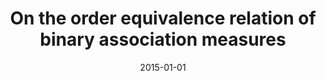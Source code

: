 ---
# Documentation: https://wowchemy.com/docs/managing-content/

title: On the order equivalence relation of binary association measures
subtitle: ''
summary: ''
authors:
- Mariusz T. Paradowski
tags: []
categories: []
date: '2015-01-01'
lastmod: 2022-10-07T05:03:55Z
featured: false
draft: false

# Featured image
# To use, add an image named `featured.jpg/png` to your page's folder.
# Focal points: Smart, Center, TopLeft, Top, TopRight, Left, Right, BottomLeft, Bottom, BottomRight.
image:
  caption: ''
  focal_point: ''
  preview_only: false

# Projects (optional).
#   Associate this post with one or more of your projects.
#   Simply enter your project's folder or file name without extension.
#   E.g. `projects = ["internal-project"]` references `content/project/deep-learning/index.md`.
#   Otherwise, set `projects = []`.
projects: []
publishDate: '2022-10-07T05:03:54.193802Z'
publication_types:
- '2'
abstract: ''
publication: '*International Journal of Applied Mathematics and Computer Science*'
doi: 10.1515/amcs-2015-0047
---